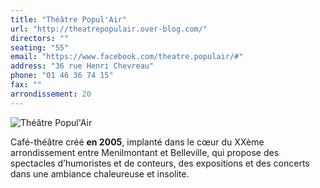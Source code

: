 ```yaml
---
title: "Théâtre Popul'Air"
url: "http://theatrepopulair.over-blog.com/"
directors: ""
seating: "55"
email: "https://www.facebook.com/theatre.populair/#"
address: "36 rue Henri Chevreau"
phone: "01 46 36 74 15"
fax: ""
arrondissement: 20
---
```


![Théâtre Popul'Air](../images/20eme/theatre-popul-air/theatre-popul-air-1.jpg)

Café-théâtre créé **en 2005**, implanté dans le cœur du XXème arrondissement entre Menilmontant et Belleville, qui propose des spectacles d’humoristes et de conteurs, des expositions et des concerts dans une ambiance chaleureuse et insolite.
